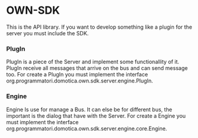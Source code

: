 OWN-SDK
=======

This is the API library. If you want to develop something like a plugin for the server you must include the SDK.

### PlugIn
PlugIn is a piece of the Server and implement some functionallity of it. PlugIn receive all messages that arrive on the bus and can send message too.
For create a PlugIn you must implement the interface org.programmatori.domotica.own.sdk.server.engine.PlugIn.

### Engine
Engine Is use for manage a Bus. It can else be for different bus, the important is the dialog that have with the Server.
For create a Engine you must implement the interface org.programmatori.domotica.own.sdk.server.engine.core.Engine.


